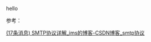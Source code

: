 hello

参考：

[(17条消息) SMTP协议详解_ims的博客-CSDN博客_smtp协议](https://blog.csdn.net/sinat_36219858/article/details/71069515)